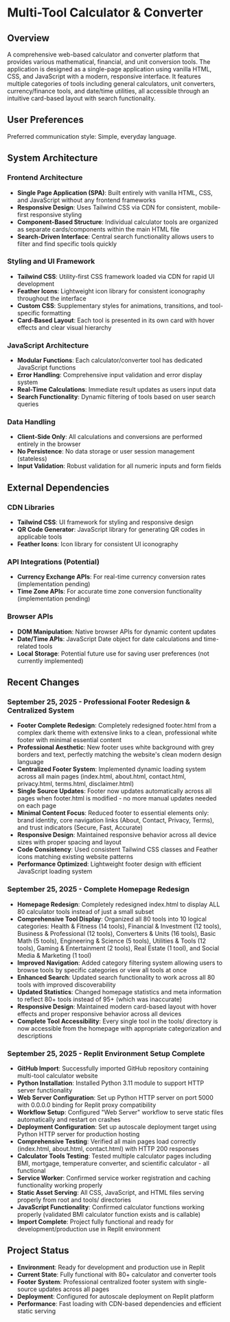 # Multi-Tool Calculator & Converter

## Overview

A comprehensive web-based calculator and converter platform that provides various mathematical, financial, and unit conversion tools. The application is designed as a single-page application using vanilla HTML, CSS, and JavaScript with a modern, responsive interface. It features multiple categories of tools including general calculators, unit converters, currency/finance tools, and date/time utilities, all accessible through an intuitive card-based layout with search functionality.

## User Preferences

Preferred communication style: Simple, everyday language.

## System Architecture

### Frontend Architecture
- **Single Page Application (SPA)**: Built entirely with vanilla HTML, CSS, and JavaScript without any frontend frameworks
- **Responsive Design**: Uses Tailwind CSS via CDN for consistent, mobile-first responsive styling
- **Component-Based Structure**: Individual calculator tools are organized as separate cards/components within the main HTML file
- **Search-Driven Interface**: Central search functionality allows users to filter and find specific tools quickly

### Styling and UI Framework
- **Tailwind CSS**: Utility-first CSS framework loaded via CDN for rapid UI development
- **Feather Icons**: Lightweight icon library for consistent iconography throughout the interface
- **Custom CSS**: Supplementary styles for animations, transitions, and tool-specific formatting
- **Card-Based Layout**: Each tool is presented in its own card with hover effects and clear visual hierarchy

### JavaScript Architecture
- **Modular Functions**: Each calculator/converter tool has dedicated JavaScript functions
- **Error Handling**: Comprehensive input validation and error display system
- **Real-Time Calculations**: Immediate result updates as users input data
- **Search Functionality**: Dynamic filtering of tools based on user search queries

### Data Handling
- **Client-Side Only**: All calculations and conversions are performed entirely in the browser
- **No Persistence**: No data storage or user session management (stateless)
- **Input Validation**: Robust validation for all numeric inputs and form fields

## External Dependencies

### CDN Libraries
- **Tailwind CSS**: UI framework for styling and responsive design
- **QR Code Generator**: JavaScript library for generating QR codes in applicable tools
- **Feather Icons**: Icon library for consistent UI iconography

### API Integrations (Potential)
- **Currency Exchange APIs**: For real-time currency conversion rates (implementation pending)
- **Time Zone APIs**: For accurate time zone conversion functionality (implementation pending)

### Browser APIs
- **DOM Manipulation**: Native browser APIs for dynamic content updates
- **Date/Time APIs**: JavaScript Date object for date calculations and time-related tools
- **Local Storage**: Potential future use for saving user preferences (not currently implemented)

## Recent Changes

### September 25, 2025 - Professional Footer Redesign & Centralized System
- **Footer Complete Redesign**: Completely redesigned footer.html from a complex dark theme with extensive links to a clean, professional white footer with minimal essential content
- **Professional Aesthetic**: New footer uses white background with grey borders and text, perfectly matching the website's clean modern design language
- **Centralized Footer System**: Implemented dynamic loading system across all main pages (index.html, about.html, contact.html, privacy.html, terms.html, disclaimer.html)
- **Single Source Updates**: Footer now updates automatically across all pages when footer.html is modified - no more manual updates needed on each page
- **Minimal Content Focus**: Reduced footer to essential elements only: brand identity, core navigation links (About, Contact, Privacy, Terms), and trust indicators (Secure, Fast, Accurate)
- **Responsive Design**: Maintained responsive behavior across all device sizes with proper spacing and layout
- **Code Consistency**: Used consistent Tailwind CSS classes and Feather icons matching existing website patterns
- **Performance Optimized**: Lightweight footer design with efficient JavaScript loading system

### September 25, 2025 - Complete Homepage Redesign
- **Homepage Redesign**: Completely redesigned index.html to display ALL 80 calculator tools instead of just a small subset
- **Comprehensive Tool Display**: Organized all 80 tools into 10 logical categories: Health & Fitness (14 tools), Financial & Investment (12 tools), Business & Professional (12 tools), Converters & Units (16 tools), Basic Math (5 tools), Engineering & Science (5 tools), Utilities & Tools (12 tools), Gaming & Entertainment (2 tools), Real Estate (1 tool), and Social Media & Marketing (1 tool)
- **Improved Navigation**: Added category filtering system allowing users to browse tools by specific categories or view all tools at once
- **Enhanced Search**: Updated search functionality to work across all 80 tools with improved discoverability
- **Updated Statistics**: Changed homepage statistics and meta information to reflect 80+ tools instead of 95+ (which was inaccurate)
- **Responsive Design**: Maintained modern card-based layout with hover effects and proper responsive behavior across all devices
- **Complete Tool Accessibility**: Every single tool in the tools/ directory is now accessible from the homepage with appropriate categorization and descriptions

### September 25, 2025 - Replit Environment Setup Complete
- **GitHub Import**: Successfully imported GitHub repository containing multi-tool calculator website
- **Python Installation**: Installed Python 3.11 module to support HTTP server functionality
- **Web Server Configuration**: Set up Python HTTP server on port 5000 with 0.0.0.0 binding for Replit proxy compatibility
- **Workflow Setup**: Configured "Web Server" workflow to serve static files automatically and restart on crashes
- **Deployment Configuration**: Set up autoscale deployment target using Python HTTP server for production hosting
- **Comprehensive Testing**: Verified all main pages load correctly (index.html, about.html, contact.html) with HTTP 200 responses
- **Calculator Tools Testing**: Tested multiple calculator pages including BMI, mortgage, temperature converter, and scientific calculator - all functional
- **Service Worker**: Confirmed service worker registration and caching functionality working properly
- **Static Asset Serving**: All CSS, JavaScript, and HTML files serving properly from root and tools/ directories
- **JavaScript Functionality**: Confirmed calculator functions working properly (validated BMI calculator function exists and is callable)
- **Import Complete**: Project fully functional and ready for development/production use in Replit environment

## Project Status
- **Environment**: Ready for development and production use in Replit
- **Current State**: Fully functional with 80+ calculator and converter tools
- **Footer System**: Professional centralized footer system with single-source updates across all pages
- **Deployment**: Configured for autoscale deployment on Replit platform
- **Performance**: Fast loading with CDN-based dependencies and efficient static serving